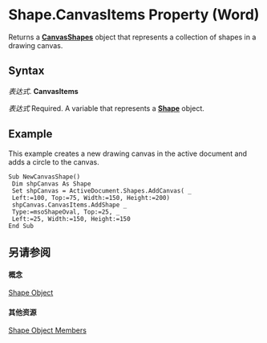 
# Shape.CanvasItems Property (Word)

Returns a  **[CanvasShapes](f4b37915-7fde-2a21-0df0-fc3c97983900.md)** object that represents a collection of shapes in a drawing canvas.


## Syntax

 _表达式_. **CanvasItems**

 _表达式_ Required. A variable that represents a **[Shape](604029ce-9b2f-9748-5d4e-b458796fa2f0.md)** object.


## Example

This example creates a new drawing canvas in the active document and adds a circle to the canvas.


```
Sub NewCanvasShape() 
 Dim shpCanvas As Shape 
 Set shpCanvas = ActiveDocument.Shapes.AddCanvas( _ 
 Left:=100, Top:=75, Width:=150, Height:=200) 
 shpCanvas.CanvasItems.AddShape _ 
 Type:=msoShapeOval, Top:=25, _ 
 Left:=25, Width:=150, Height:=150 
End Sub
```


## 另请参阅


#### 概念


[Shape Object](604029ce-9b2f-9748-5d4e-b458796fa2f0.md)
#### 其他资源


[Shape Object Members](http://msdn.microsoft.com/library/4aa8e2f4-5629-3922-11e4-df028bd1e1de%28Office.15%29.aspx)